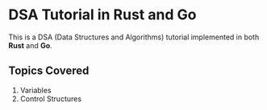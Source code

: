 # DSA Tutorial in Rust and Go

This is a DSA (Data Structures and Algorithms) tutorial implemented in both **Rust** and **Go**.

## Topics Covered

1. Variables
2. Control Structures
